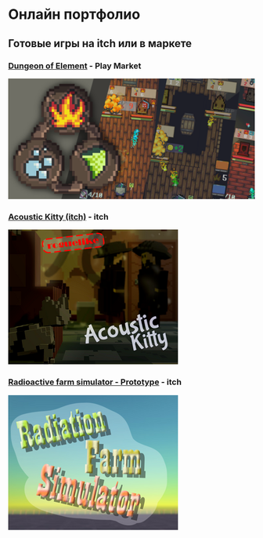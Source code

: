 # Онлайн портфолио

## Готовые игры на itch или в маркете

### [Dungeon of Element](https://play.google.com/store/apps/details?id=com.Ma0ooDev.com.unity.Dungeon.of.Element) - Play Market
![GitHub Logo](DescriptionIcon.png)


### [Acoustic Kitty (itch)](https://happymao.itch.io/acoustic-kitty) - itch
![GitHub Logo](CarPrev_1.png)



### [Radioactive farm simulator - Prototype](https://happymao.itch.io/radioactive7farm7simulator) - itch
![GitHub Logo](FarmPrev_1.png)
